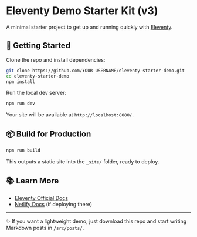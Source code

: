 # Eleventy Demo Starter Kit (v3)

A minimal starter project to get up and running quickly with [Eleventy](https://www.11ty.dev/).

## 🚀 Getting Started

Clone the repo and install dependencies:

```bash
git clone https://github.com/YOUR-USERNAME/eleventy-starter-demo.git
cd eleventy-starter-demo
npm install
```

Run the local dev server:

```bash
npm run dev
```

Your site will be available at `http://localhost:8080/`.

## 📦 Build for Production

```bash
npm run build
```

This outputs a static site into the `_site/` folder, ready to deploy.

## 📚 Learn More

- [Eleventy Official Docs](https://www.11ty.dev/)
- [Netlify Docs](https://docs.netlify.com/) (if deploying there)

---

✨ If you want a lightweight demo, just download this repo and start writing Markdown posts in `/src/posts/`.
